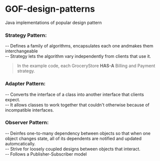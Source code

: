 # GOF-design-patterns
Java implementations of popular design pattern

### Strategy Pattern:
-- Defines a family of algorithms, encapsulates each one andmakes them interchangeable  
-- Strategy lets the algorithm vary independently from clients that use it.  
> In the example code, each GroceryStore **HAS-A** Billing and Payment strategy.

### Adapter Pattern:
-- Converts the interface of a class into another interface that clients expect.  
-- It allows classes to work together that couldn't otherwise because of incompatible interfaces.

### Observer Pattern:
-- Deinfes one-to-many dependency between objects so that when one object changes state, all of its dependents are notified and updated automcatically.  
-- Strive for loosely coupled designs between objects that interact.  
-- Follows a Publisher-Subscriber model  